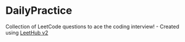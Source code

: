 # DailyPractice
Collection of LeetCode questions to ace the coding interview! - Created using [LeetHub v2](https://github.com/arunbhardwaj/LeetHub-2.0)
